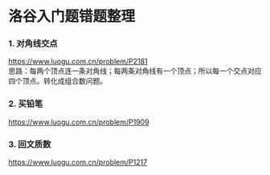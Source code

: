 # 洛谷入门题错题整理

### 1. 对角线交点
https://www.luogu.com.cn/problem/P2181 \
思路：每两个顶点连一条对角线；每两条对角线有一个顶点；所以每一个交点对应四个顶点。转化成组合数问题。

### 2. 买铅笔
https://www.luogu.com.cn/problem/P1909

### 3. 回文质数
https://www.luogu.com.cn/problem/P1217
